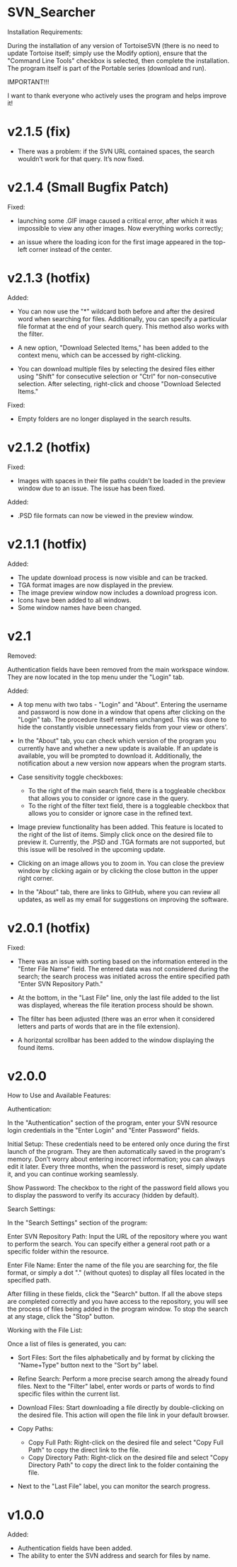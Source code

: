 # SVN_Searcher

Installation Requirements:

During the installation of any version of TortoiseSVN (there is no need to update Tortoise itself; simply use the Modify option), ensure that the "Command Line Tools" checkbox is selected, then complete the installation. The program itself is part of the Portable series (download and run).

IMPORTANT!!!

I want to thank everyone who actively uses the program and helps improve it!

# v2.1.5 (fix)

- There was a problem: if the SVN URL contained spaces, the search wouldn’t work for that query. It’s now fixed.

# v2.1.4 (Small Bugfix Patch)

Fixed:

- launching some .GIF image caused a critical error, after which it was impossible to view any other images. Now everything works correctly;

- an issue where the loading icon for the first image appeared in the top-left corner instead of the center.

# v2.1.3 (hotfix)

Added:

- You can now use the "*" wildcard both before and after the desired word when searching for files. Additionally, you can specify a particular file format at the end of your search query. This method also works with the filter.

- A new option, "Download Selected Items," has been added to the context menu, which can be accessed by right-clicking.

- You can download multiple files by selecting the desired files either using "Shift" for consecutive selection or "Ctrl" for non-consecutive selection. After selecting, right-click and choose "Download Selected Items."

Fixed:

- Empty folders are no longer displayed in the search results.


# v2.1.2 (hotfix)

Fixed:

- Images with spaces in their file paths couldn't be loaded in the preview window due to an issue. The issue has been fixed.

Added:

- .PSD file formats can now be viewed in the preview window.


# v2.1.1 (hotfix)

Added:

- The update download process is now visible and can be tracked.
- TGA format images are now displayed in the preview.
- The image preview window now includes a download progress icon.
- Icons have been added to all windows.
- Some window names have been changed.

# v2.1

Removed:

Authentication fields have been removed from the main workspace window. They are now located in the top menu under the "Login" tab.

Added:

- A top menu with two tabs - "Login" and "About". Entering the username and password is now done in a window that opens after clicking on the "Login" tab. The procedure itself remains unchanged. This was done to hide the constantly visible unnecessary fields from your view or others'.

- In the "About" tab, you can check which version of the program you currently have and whether a new update is available. If an update is available, you will be prompted to download it. Additionally, the notification about a new version now appears when the program starts.

- Case sensitivity toggle checkboxes:

	- To the right of the main search field, there is a toggleable checkbox that allows you to consider or ignore case in the query.
	- To the right of the filter text field, there is a toggleable checkbox that allows you to consider or ignore case in the refined text.

- Image preview functionality has been added. This feature is located to the right of the list of items. Simply click once on the desired file to preview it. Currently, the .PSD and .TGA formats are not supported, but this issue will be resolved in the upcoming update.

- Clicking on an image allows you to zoom in. You can close the preview window by clicking again or by clicking the close button in the upper right corner.

- In the "About" tab, there are links to GitHub, where you can review all updates, as well as my email for suggestions on improving the software.


# v2.0.1 (hotfix)

Fixed:

- There was an issue with sorting based on the information entered in the "Enter File Name" field. The entered data was not considered during the search; the search process was initiated across the entire specified path "Enter SVN Repository Path."

- At the bottom, in the "Last File" line, only the last file added to the list was displayed, whereas the file iteration process should be shown.

- The filter has been adjusted (there was an error when it considered letters and parts of words that are in the file extension).

- A horizontal scrollbar has been added to the window displaying the found items.

# v2.0.0 

How to Use and Available Features:

Authentication:

In the "Authentication" section of the program, enter your SVN resource login credentials in the "Enter Login" and "Enter Password" fields.

Initial Setup: These credentials need to be entered only once during the first launch of the program. They are then automatically saved in the program's memory. Don’t worry about entering incorrect information; you can always edit it later. Every three months, when the password is reset, simply update it, and you can continue working seamlessly.

Show Password: The checkbox to the right of the password field allows you to display the password to verify its accuracy (hidden by default).

Search Settings:

In the "Search Settings" section of the program:

Enter SVN Repository Path: Input the URL of the repository where you want to perform the search. You can specify either a general root path or a specific folder within the resource.

Enter File Name: Enter the name of the file you are searching for, the file format, or simply a dot "." (without quotes) to display all files located in the specified path.

After filling in these fields, click the "Search" button. If all the above steps are completed correctly and you have access to the repository, you will see the process of files being added in the program window. To stop the search at any stage, click the "Stop" button.

Working with the File List:

Once a list of files is generated, you can:

- Sort Files: Sort the files alphabetically and by format by clicking the "Name+Type" button next to the "Sort by" label.

- Refine Search: Perform a more precise search among the already found files. Next to the "Filter" label, enter words or parts of words to find specific files within the current list.

- Download Files: Start downloading a file directly by double-clicking on the desired file. This action will open the file link in your default browser.

- Copy Paths:

	- Copy Full Path: Right-click on the desired file and select "Copy Full Path" to copy the direct link to the file.
	- Copy Directory Path: Right-click on the desired file and select "Copy Directory Path" to copy the direct link to the folder containing the file.

- Next to the "Last File" label, you can monitor the search progress.

# v1.0.0

Added:

- Authentication fields have been added.
- The ability to enter the SVN address and search for files by name.
















